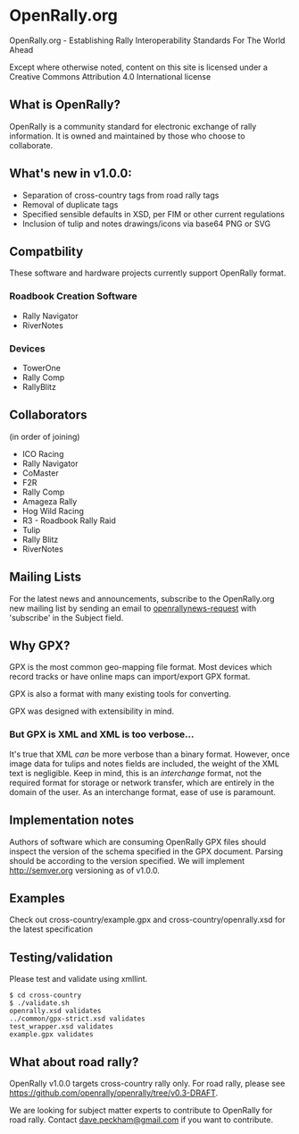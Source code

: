 # OpenRally.org
OpenRally.org - Establishing Rally Interoperability Standards For The World Ahead

Except where otherwise noted, content on this site is licensed under a Creative Commons Attribution 4.0 International license

## What is OpenRally?
OpenRally is a community standard for electronic exchange of rally information. It is owned and maintained by those who choose to collaborate.

## What's new in v1.0.0:
* Separation of cross-country tags from road rally tags
* Removal of duplicate tags
* Specified sensible defaults in XSD, per FIM or other current regulations
* Inclusion of tulip and notes drawings/icons via base64 PNG or SVG

## Compatbility
These software and hardware projects currently support OpenRally format.

### Roadbook Creation Software
* Rally Navigator
* RiverNotes

### Devices
* TowerOne
* Rally Comp
* RallyBlitz

## Collaborators
(in order of joining)
* ICO Racing
* Rally Navigator
* CoMaster
* F2R
* Rally Comp
* Amageza Rally
* Hog Wild Racing
* R3 - Roadbook Rally Raid
* Tulip
* Rally Blitz
* RiverNotes

## Mailing Lists
For the latest news and announcements, subscribe to the OpenRally.org new mailing list by sending an email to [openrallynews-request](mailto:openrallynews-request@freelists.org?subject=subscribe) with 'subscribe' in the Subject field.

## Why GPX?
GPX is the most common geo-mapping file format. Most devices which record tracks or have online maps can import/export GPX format.

GPX is also a format with many existing tools for converting.

GPX was designed with extensibility in mind.

### But GPX is XML and XML is too verbose...
It's true that XML *can* be more verbose than a binary format. However, once image data for tulips and notes fields are included, the weight of the XML text is negligible. Keep in mind, this is an *interchange* format, not the required format for storage or network transfer, which are entirely in the domain of the user. As an interchange format, ease of use is paramount.

## Implementation notes
Authors of software which are consuming OpenRally GPX files should inspect the version of the schema specified in the GPX document. Parsing should be according to the version specified. We will implement http://semver.org versioning as of v1.0.0.

## Examples
Check out cross-country/example.gpx and cross-country/openrally.xsd for the latest specification

## Testing/validation
Please test and validate using xmllint.

```
$ cd cross-country
$ ./validate.sh
openrally.xsd validates
../common/gpx-strict.xsd validates
test_wrapper.xsd validates
example.gpx validates
```

## What about road rally?
OpenRally v1.0.0 targets cross-country rally only. For road rally, please see https://github.com/openrally/openrally/tree/v0.3-DRAFT. 

We are looking for subject matter experts to contribute to OpenRally for road rally. Contact dave.peckham@gmail.com if you want to contribute.
